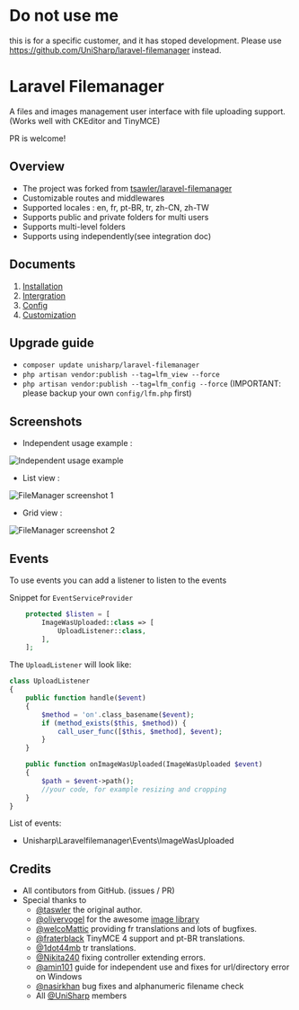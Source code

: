 # Do not use me

this is for a specific customer, and it has stoped development. Please use https://github.com/UniSharp/laravel-filemanager instead.


# Laravel Filemanager

A files and images management user interface with file uploading support. (Works well with CKEditor and TinyMCE)

PR is welcome!

## Overview

 * The project was forked from [tsawler/laravel-filemanager](http://packalyst.com/packages/package/tsawler/laravel-filemanager)
 * Customizable routes and middlewares
 * Supported locales : en, fr, pt-BR, tr, zh-CN, zh-TW
 * Supports public and private folders for multi users
 * Supports multi-level folders
 * Supports using independently(see integration doc)

## Documents

  1. [Installation](https://github.com/UniSharp/laravel-filemanager/blob/master/doc/installation.md)
  1. [Intergration](https://github.com/UniSharp/laravel-filemanager/blob/master/doc/integration.md)
  1. [Config](https://github.com/UniSharp/laravel-filemanager/blob/master/doc/config.md)
  1. [Customization](https://github.com/UniSharp/laravel-filemanager/blob/master/doc/customization.md)

## Upgrade guide
  * `composer update unisharp/laravel-filemanager`
  * `php artisan vendor:publish --tag=lfm_view --force`
  * `php artisan vendor:publish --tag=lfm_config --force` (IMPORTANT: please backup your own `config/lfm.php` first)

## Screenshots
  * Independent usage example :

![Independent usage example](http://unisharp.github.io/images/lfm01.png)

  * List view :

![FileManager screenshot 1](http://unisharp.com/img/filemanager1.png)

  * Grid view :

![FileManager screenshot 2](http://unisharp.com/img/filemanager2.png)

## Events

To use events you can add a listener to listen to the events

Snippet for `EventServiceProvider`
```php
    protected $listen = [
        ImageWasUploaded::class => [
            UploadListener::class,
        ],
    ];
```

The `UploadListener` will look like:
```php
class UploadListener
{
    public function handle($event)
    {
        $method = 'on'.class_basename($event);
        if (method_exists($this, $method)) {
            call_user_func([$this, $method], $event);
        }
    }

    public function onImageWasUploaded(ImageWasUploaded $event)
    {
        $path = $event->path();
        //your code, for example resizing and cropping
    }
}
```

List of events:
 * Unisharp\Laravelfilemanager\Events\ImageWasUploaded

## Credits
 * All contibutors from GitHub. (issues / PR)
 * Special thanks to
   * [@taswler](https://github.com/tsawler) the original author.
   * [@olivervogel](https://github.com/olivervogel) for the awesome [image library](https://github.com/Intervention/image)
   * [@welcoMattic](https://github.com/welcoMattic) providing fr translations and lots of bugfixes.
   * [@fraterblack](https://github.com/fraterblack) TinyMCE 4 support and pt-BR translations.
   * [@1dot44mb](https://github.com/1dot44mb) tr translations.
   * [@Nikita240](https://github.com/Nikita240) fixing controller extending errors.
   * [@amin101](https://github.com/amin101) guide for independent use and fixes for url/directory error on Windows
   * [@nasirkhan](https://github.com/nasirkhan) bug fixes and alphanumeric filename check
   * All [@UniSharp](https://github.com/UniSharp) members
